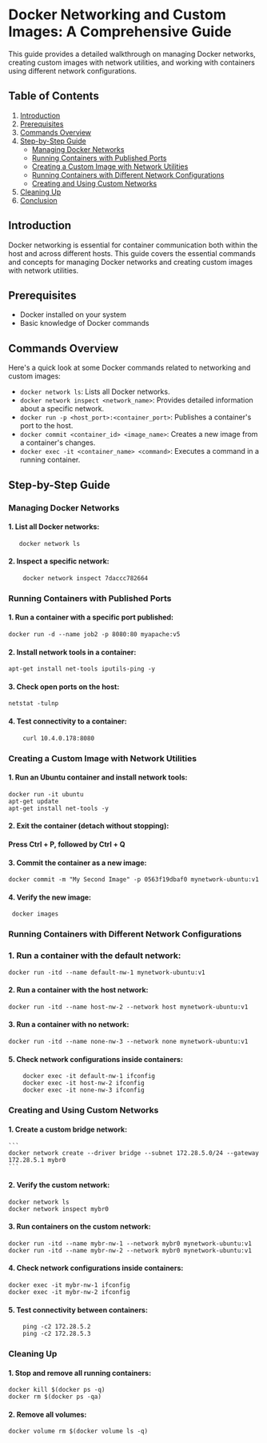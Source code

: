 # Docker Networking and Custom Images: A Comprehensive Guide

This guide provides a detailed walkthrough on managing Docker networks, creating custom images with network utilities, and working with containers using different network configurations.

## Table of Contents

1. [Introduction](#introduction)
2. [Prerequisites](#prerequisites)
3. [Commands Overview](#commands-overview)
4. [Step-by-Step Guide](#step-by-step-guide)
   - [Managing Docker Networks](#managing-docker-networks)
   - [Running Containers with Published Ports](#running-containers-with-published-ports)
   - [Creating a Custom Image with Network Utilities](#creating-a-custom-image-with-network-utilities)
   - [Running Containers with Different Network Configurations](#running-containers-with-different-network-configurations)
   - [Creating and Using Custom Networks](#creating-and-using-custom-networks)
5. [Cleaning Up](#cleaning-up)
6. [Conclusion](#conclusion)

## Introduction

Docker networking is essential for container communication both within the host and across different hosts. This guide covers the essential commands and concepts for managing Docker networks and creating custom images with network utilities.

## Prerequisites

- Docker installed on your system
- Basic knowledge of Docker commands

## Commands Overview

Here's a quick look at some Docker commands related to networking and custom images:

- `docker network ls`: Lists all Docker networks.
- `docker network inspect <network_name>`: Provides detailed information about a specific network.
- `docker run -p <host_port>:<container_port>`: Publishes a container's port to the host.
- `docker commit <container_id> <image_name>`: Creates a new image from a container's changes.
- `docker exec -it <container_name> <command>`: Executes a command in a running container.

## Step-by-Step Guide

### Managing Docker Networks

#### 1. List all Docker networks:
```
   docker network ls
  ```

#### 2. Inspect a specific network:
```
    docker network inspect 7daccc782664
```
### Running Containers with Published Ports
#### 1. Run a container with a specific port published:
  
```
docker run -d --name job2 -p 8080:80 myapache:v5
```
#### 2. Install network tools in a container:

```
apt-get install net-tools iputils-ping -y
```
#### 3. Check open ports on the host:
```
netstat -tulnp
```
#### 4. Test connectivity to a container:
```
    curl 10.4.0.178:8080
```
### Creating a Custom Image with Network Utilities

#### 1. Run an Ubuntu container and install network tools:
```
docker run -it ubuntu
apt-get update
apt-get install net-tools -y
```

#### 2. Exit the container (detach without stopping):

#### Press Ctrl + P, followed by Ctrl + Q

#### 3. Commit the container as a new image:
```
docker commit -m "My Second Image" -p 0563f19dbaf0 mynetwork-ubuntu:v1
```

#### 4. Verify the new image:
```
 docker images
```

### Running Containers with Different Network Configurations

### 1. Run a container with the default network:
```
docker run -itd --name default-nw-1 mynetwork-ubuntu:v1
```
#### 2. Run a container with the host network:

```
docker run -itd --name host-nw-2 --network host mynetwork-ubuntu:v1
```

#### 3. Run a container with no network:
```
docker run -itd --name none-nw-3 --network none mynetwork-ubuntu:v1
```

#### 5. Check network configurations inside containers:
```
    docker exec -it default-nw-1 ifconfig
    docker exec -it host-nw-2 ifconfig
    docker exec -it none-nw-3 ifconfig
```

### Creating and Using Custom Networks
#### 1. Create a custom bridge network:
    ```
    docker network create --driver bridge --subnet 172.28.5.0/24 --gateway 172.28.5.1 mybr0
    ```
#### 2. Verify the custom network:

```
docker network ls
docker network inspect mybr0
```
#### 3. Run containers on the custom network:
```
docker run -itd --name mybr-nw-1 --network mybr0 mynetwork-ubuntu:v1
docker run -itd --name mybr-nw-2 --network mybr0 mynetwork-ubuntu:v1
```
#### 4. Check network configurations inside containers:

```
docker exec -it mybr-nw-1 ifconfig
docker exec -it mybr-nw-2 ifconfig
```

#### 5. Test connectivity between containers:
```
    ping -c2 172.28.5.2
    ping -c2 172.28.5.3
```
### Cleaning Up

#### 1. Stop and remove all running containers:

```
docker kill $(docker ps -q)
docker rm $(docker ps -qa)
```

#### 2. Remove all volumes:
```
docker volume rm $(docker volume ls -q)
```
